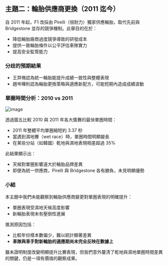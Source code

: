 ## 主題二：輪胎供應商更換（2011 迄今）

自 2011 年起，F1 改採由 Pirelli（倍耐力）獨家供應輪胎，取代先前與 Bridgestone 並存的競爭機制。此舉目的在於：
- 降低輪胎廠商過度競爭導致的研發成本
- 提供一致輪胎條件以公平評估車隊實力
- 提高安全監管能力

### 分歧的預期結果

- 王羿脩認為統一輪胎能提升成績一致性與整體表現
- 趙岑曄則認為輪胎更換策略與適應新配方，可能短期內造成成績波動

### 單圈時間分析：2010 vs 2011

![image](https://github.com/chaoc-0819/F1-Regulatory-Changes-Impact-Analysis/blob/main/f1_fastest_lap_comparison)

透過圖五比較 2010 與 2011 年各大獎賽的最快單圈時間：
- 2011 年整體平均單圈縮短約 3.37 秒
- 當遇到濕地賽（wet race）時，單圈時間明顯變長
- 在某些分站（如韓國）乾地與濕地表現相差超過 35%

此結果顯示出：
- 天候對單圈影響遠大於輪胎品牌差異
- 即便為統一供應商，Pirelli 與 Bridgestone 各有勝負，未見明顯優勢

### 小結

本主題中我們未能觀察到輪胎供應商變更對單圈表現的明確提升：
- 單圈表現受濕地天候高度影響
- 新輪胎表現未有壓倒性進展

推測原因包括：
- 比較年份樣本數偏少，難以統計顯著差異
- **車隊與車手對新輪胎的適應期尚未完全反映在數據上**

雖未證明制度改變明顯提升比賽表現，但我們意外釐清了乾地與濕地單圈時間差異的關鍵，仍是一項有價值的觀察成果。

